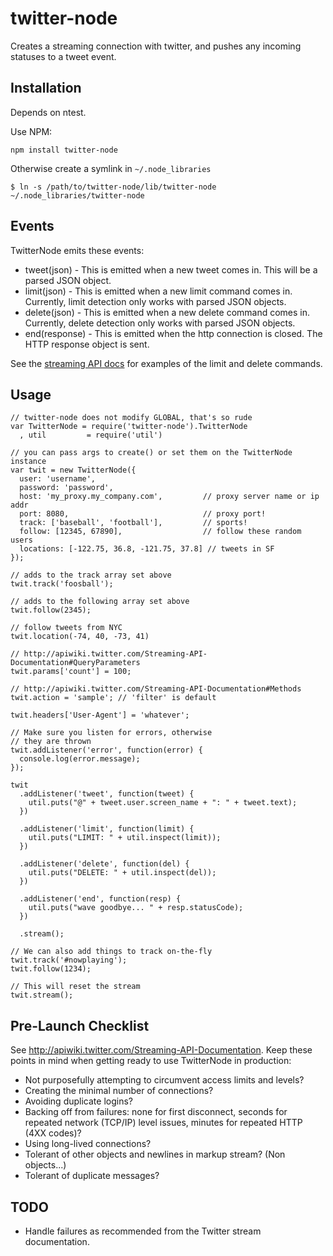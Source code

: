 # twitter-node

Creates a streaming connection with twitter, and pushes any incoming statuses to a tweet event.

## Installation

Depends on ntest.

Use NPM:

    npm install twitter-node

Otherwise create a symlink in `~/.node_libraries`

    $ ln -s /path/to/twitter-node/lib/twitter-node ~/.node_libraries/twitter-node

## Events

TwitterNode emits these events:

* tweet(json) - This is emitted when a new tweet comes in.  This will be a parsed JSON object.
* limit(json) - This is emitted when a new limit command comes in.  Currently, limit detection only works with parsed JSON objects.
* delete(json) - This is emitted when a new delete command comes in.  Currently, delete detection only works with parsed JSON objects.
* end(response) - This is emitted when the http connection is closed.  The HTTP response object is sent.

See the [streaming API docs][api-docs] for examples of the limit and delete commands.

[api-docs]: http://apiwiki.twitter.com/Streaming-API-Documentation

## Usage

    // twitter-node does not modify GLOBAL, that's so rude
    var TwitterNode = require('twitter-node').TwitterNode
      , util         = require('util')

    // you can pass args to create() or set them on the TwitterNode instance
    var twit = new TwitterNode({
      user: 'username',
      password: 'password',
      host: 'my_proxy.my_company.com',         // proxy server name or ip addr
      port: 8080,							   // proxy port!
      track: ['baseball', 'football'],         // sports!
      follow: [12345, 67890],                  // follow these random users
      locations: [-122.75, 36.8, -121.75, 37.8] // tweets in SF
    });

    // adds to the track array set above
    twit.track('foosball');

    // adds to the following array set above
    twit.follow(2345);

    // follow tweets from NYC
    twit.location(-74, 40, -73, 41)

    // http://apiwiki.twitter.com/Streaming-API-Documentation#QueryParameters
    twit.params['count'] = 100;

    // http://apiwiki.twitter.com/Streaming-API-Documentation#Methods
    twit.action = 'sample'; // 'filter' is default

    twit.headers['User-Agent'] = 'whatever';

    // Make sure you listen for errors, otherwise
    // they are thrown
    twit.addListener('error', function(error) {
      console.log(error.message);
    });

    twit
      .addListener('tweet', function(tweet) {
        util.puts("@" + tweet.user.screen_name + ": " + tweet.text);
      })

      .addListener('limit', function(limit) {
        util.puts("LIMIT: " + util.inspect(limit));
      })

      .addListener('delete', function(del) {
        util.puts("DELETE: " + util.inspect(del));
      })

      .addListener('end', function(resp) {
        util.puts("wave goodbye... " + resp.statusCode);
      })

      .stream();

    // We can also add things to track on-the-fly
    twit.track('#nowplaying');
    twit.follow(1234);

    // This will reset the stream
    twit.stream();

## Pre-Launch Checklist

See http://apiwiki.twitter.com/Streaming-API-Documentation.  Keep these points in mind when getting ready to use TwitterNode in production:

* Not purposefully attempting to circumvent access limits and levels?
* Creating the minimal number of connections?
* Avoiding duplicate logins?
* Backing off from failures: none for first disconnect, seconds for repeated network (TCP/IP) level issues, minutes for repeated HTTP (4XX codes)?
* Using long-lived connections?
* Tolerant of other objects and newlines in markup stream? (Non <status> objects...)
* Tolerant of duplicate messages?

## TODO

* Handle failures as recommended from the Twitter stream documentation.
